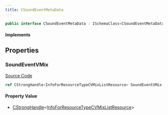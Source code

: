 ```yaml
---
title: CSoundEventMetaData
---
```


```csharp
public interface CSoundEventMetaData : ISchemaClass<CSoundEventMetaData>, ISchemaField, ISchemaClass, INativeHandle
```

#### Implements

## Properties

### SoundEventVMix

[Source Code](https://github.com/swiftly-solution/swiftlys2/blob/beta/managed/src/SwiftlyS2.Generated/Schemas/Interfaces/CSoundEventMetaData.cs#L16)

```csharp
ref CStrongHandle<InfoForResourceTypeCVMixListResource> SoundEventVMix { get; }
```

#### Property Value

- [CStrongHandle](/docs/api/shared/natives/cstronghandle-1)<[InfoForResourceTypeCVMixListResource](/docs/api/shared/schemadefinitions/infoforresourcetypecvmixlistresource)>

